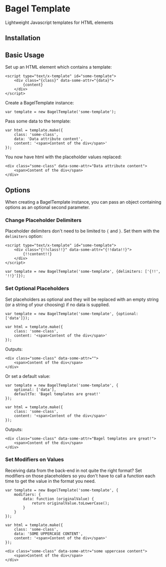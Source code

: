 # Bagel Template
Lightweight Javascript templates for HTML elements

## Installation



## Basic Usage

Set up an HTML element which contains a template:

    <script type="text/x-template" id="some-template">
        <div class="{class}" data-some-attr="{data}">
            {content}
        </div>
    </script>

Create a BagelTemplate instance:

    var template = new BagelTemplate('some-template');

Pass some data to the template:

    var html = template.make({
        class: 'some-class',
        data: 'Data attribute content',
        content: '<span>Content of the div</span>'
    });

You now have html with the placeholder values replaced:

    <div class="some-class" data-some-attr="Data attribute content">
        <span>Content of the div</span>
    </div>

## Options

When creating a BagelTemplate instance, you can pass an object containing options as an optional second parameter.

### Change Placeholder Delimiters

Placeholder delimiters don't need to be limited to `{` and `}`. Set them with the `delimiters` option:

    <script type="text/x-template" id="some-template">
        <div class="{!!class!!}" data-some-attr="{!!data!!}">
            {!!content!!}
        </div>
    </script>

    var template = new BagelTemplate('some-template', {delimiters: ['{!!', '!!}']});

### Set Optional Placeholders

Set placeholders as optional and they will be replaced with an empty string (or a string of your choosing) if no data is supplied.

    var template = new BagelTemplate('some-template', {optional: ['data']});

    var html = template.make({
        class: 'some-class',
        content: '<span>Content of the div</span>'
    });

Outputs:

    <div class="some-class" data-some-attr="">
        <span>Content of the div</span>
    </div>

Or set a default value:

    var template = new BagelTemplate('some-template', {
        optional: ['data'],
        defaultTo: 'Bagel templates are great!'
    });

    var html = template.make({
        class: 'some-class',
        content: '<span>Content of the div</span>'
    });

Outputs:

    <div class="some-class" data-some-attr="Bagel templates are great!">
        <span>Content of the div</span>
    </div>

### Set Modifiers on Values

Receiving data from the back-end in not quite the right format? Set modifiers on those placeholders so you don't have to call a function each time to get the value in the format you need.

    var template = new BagelTemplate('some-template', {
        modifiers: {
            data: function (originalValue) {
                return originalValue.toLowerCase();
            }
        }
    });

    var html = template.make({
        class: 'some-class',
        data: 'SOME UPPERCASE CONTENT',
        content: '<span>Content of the div</span>'
    });

    <div class="some-class" data-some-attr="some uppercase content">
        <span>Content of the div</span>
    </div>
